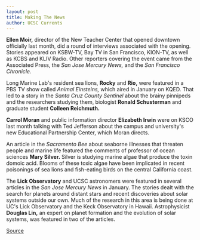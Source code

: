 ```yaml
---
layout: post
title: Making The News
author: UCSC Currents
---
```


**Ellen Moir,** director of the New Teacher Center that opened downtown officially last month, did a round of interviews associated with the opening. Stories appeared on KSBW-TV, Bay TV in San Francisco, KION-TV, as well as KCBS and KLIV Radio. Other reporters covering the event came from the Associated Press, the _San Jose Mercury News,_ and the _San Francisco Chronicle._

Long Marine Lab's resident sea lions, **Rocky** and **Rio,** were featured in a PBS TV show called _Animal Einsteins,_ which aired in January on KQED. That led to a story in the _Santa Cruz County Sentinel_ about the brainy pinnipeds and the researchers studying them, biologist **Ronald Schusterman** and graduate student **Colleen Reichmuth.**

**Carrol Moran** and public information director **Elizabeth Irwin** were on KSCO last month talking with Ted Jefferson about the campus and university's new Educational Partnership Center, which Moran directs.

An article in the _Sacramento Bee_ about seaborne illnesses that threaten people and marine life featured the comments of professor of ocean sciences **Mary Silver.** Silver is studying marine algae that produce the toxin domoic acid. Blooms of these toxic algae have been implicated in recent poisonings of sea lions and fish-eating birds on the central California coast.

The **Lick Observatory** and UCSC astronomers were featured in several articles in the _San Jose Mercury News_ in January. The stories dealt with the search for planets around distant stars and recent discoveries about solar systems outside our own. Much of the research in this area is being done at UC's Lick Observatory and the Keck Observatory in Hawaii. Astrophysicist **Douglas Lin,** an expert on planet formation and the evolution of solar systems, was featured in two of the articles.

[Source](http://www1.ucsc.edu/oncampus/currents/98-99/02-08/makenews.htm "Permalink to Making the News; 02-08-99")
